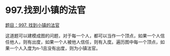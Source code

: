 # 997.找到小镇的法官

[题目：997. 找到小镇的法官](https://leetcode.cn/problems/find-the-town-judge/)

这道题可以建模成图的问题，对于每一个人，都可以当作一个顶点，如果一个人信任他人，则有出度，如果一个人被他人信任，则有入度。遍历图中每一个顶点，如果一个人入度为n-1且没有出度，则为小镇法官。